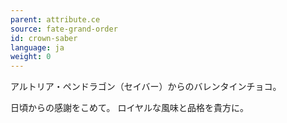 ```yaml
---
parent: attribute.ce
source: fate-grand-order
id: crown-saber
language: ja
weight: 0
---
```


アルトリア・ペンドラゴン（セイバー）からのバレンタインチョコ。

日頃からの感謝をこめて。
ロイヤルな風味と品格を貴方に。
